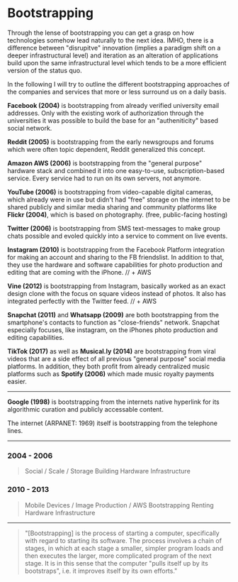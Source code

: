 # Bootstrapping

Through the lense of bootstrapping you can get a grasp on how technologies somehow lead naturally to the next idea. IMHO, there is a difference between "disrupitve" innovation (implies a paradigm shift on a deeper infrastructural level) and iteration as an alteration of applications build upon the same infrastructural level which tends to be a more efficient version of the status quo.

In the following I will try to outline the different bootstrapping approaches of the companies and services that more or less surround us on a daily basis.

**Facebook (2004)** is bootstrapping from already verified university email addresses. Only with the existing work of authorization through the universities it was possible to build the base for an "autheniticity" based social network.


**Reddit (2005)** is bootstrapping from the early newsgroups and forums which were often topic dependent, Reddit generalized this concept.


**Amazon AWS (2006)** is bootstrapping from the "general purpose" hardware stack and combined it into one easy-to-use, subscription-based service. Every service had to run on its own servers, not anymore. 


**YouTube (2006)** is bootstrapping from video-capable digital cameras, which already were in use but didn't had "free" storage on the internet to be shared publicly and similar media sharing and community platforms like **Flickr (2004)**, which is based on photography.
(free, public-facing hosting)


**Twitter (2006)** is bootstrapping from SMS text-messages to make group chats possible and evoled quickly into a service to comment on live events.


**Instagram (2010)** is bootstrapping from the Facebook Platform integration for making an account and sharing to the FB friendslist. In addition to that, they use the hardware and software capabilities for photo production and editing that are coming with the iPhone.
// + AWS 


**Vine (2012)** is bootstrapping from Instagram, basically worked as an exact design clone with the focus on square videos instead of photos.
It also has integrated perfectly with the Twitter feed.
// + AWS


**Snapchat (2011)** and **Whatsapp (2009)** are both bootstrapping from the smartphone's contacts to function as "close-friends" network. Snapchat especially focuses, like instagram, on the iPhones photo production and editing capabilities.


**TikTok (2017)** as well as **Musical.ly (2014)** are bootstrapping from viral videos that are a side effect of all previous "general purpose" social media platforms. In addition, they both profit from already centralized music platforms such as **Spotify (2006)** which made music royalty payments easier.


- - - - - - - - - 


**Google (1998)** is bootstrapping from the internets native hyperlink for its algorithmic curation and publicly accessable content.


The internet (ARPANET: 1969) itself is bootstrapping from the telephone lines.

- - - - - - - - - 


### 2004 - 2006
> Social / Scale / Storage 
> Building Hardware Infrastructure

### 2010 - 2013
> Mobile Devices / Image Production / AWS Bootstrapping
> Renting Hardware Infrastructure

- - - - - - - - - 

> "[Bootstrapping] is the process of starting a computer, specifically with regard to starting its software. The process involves a chain of stages, in which at each stage a smaller, simpler program loads and then executes the larger, more complicated program of the next stage. It is in this sense that the computer "pulls itself up by its bootstraps", i.e. it improves itself by its own efforts."